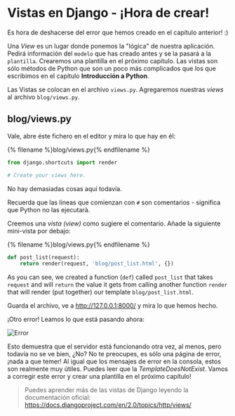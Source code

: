 # Vistas en Django - ¡Hora de crear!

Es hora de deshacerse del error que hemos creado en el capítulo anterior! :)

Una *View* es un lugar donde ponemos la "lógica" de nuestra aplicación. Pedirá información del `modelo` que has creado antes y se la pasará a la `plantilla`. Crearemos una plantilla en el próximo capítulo. Las vistas son sólo métodos de Python que son un poco más complicados que los que escribimos en el capítulo **Introducción a Python**.

Las Vistas se colocan en el archivo `views.py`. Agregaremos nuestras *views* al archivo `blog/views.py`.

## blog/views.py

Vale, abre éste fichero en el editor y mira lo que hay en él:

{% filename %}blog/views.py{% endfilename %}

```python
from django.shortcuts import render

# Create your views here.
```

No hay demasiadas cosas aquí todavía.

Recuerda que las lineas que comienzan con `#` son comentarios - significa que Python no las ejecutarà.

Creemos una *vista (view)* como sugiere el comentario. Añade la siguiente mini-vista por debajo:

{% filename %}blog/views.py{% endfilename %}

```python
def post_list(request):
    return render(request, 'blog/post_list.html', {})
```

As you can see, we created a function (`def`) called `post_list` that takes `request` and will `return` the value it gets from calling another function `render` that will render (put together) our template `blog/post_list.html`.

Guarda el archivo, ve a http://127.0.0.1:8000/ y mira lo que hemos hecho.

¡Otro error! Leamos lo que está pasando ahora:

![Error](images/error.png)

Esto demuestra que el servidor está funcionando otra vez, al menos, pero todavía no se ve bien, ¿No? No te preocupes, es sólo una página de error, ¡nada a que temer! Al igual que los mensajes de error en la consola, estos son realmente muy útiles. Puedes leer que la *TemplateDoesNotExist*. Vamos a corregir este error y crear una plantilla en el próximo capítulo!

> Puedes aprender más de las vistas de Django leyendo la documentación oficial: https://docs.djangoproject.com/en/2.0/topics/http/views/